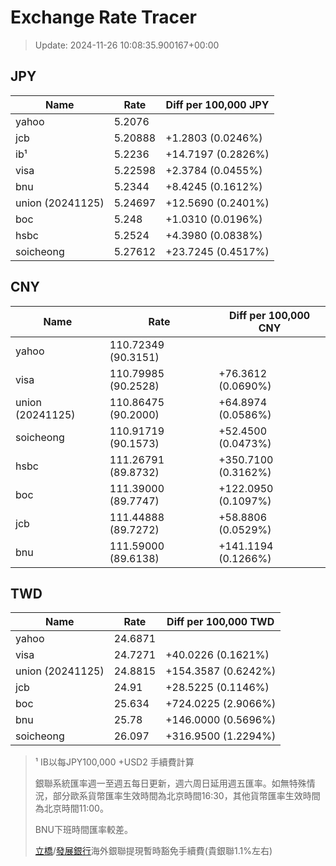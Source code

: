# Exchange Rate Tracer

> Update: 2024-11-26 10:08:35.900167+00:00

## JPY

| Name             |    Rate | Diff per 100,000 JPY   |
|------------------|---------|------------------------|
| yahoo            | 5.2076  |                        |
| jcb              | 5.20888 | +1.2803 (0.0246%)      |
| ib¹              | 5.2236  | +14.7197 (0.2826%)     |
| visa             | 5.22598 | +2.3784 (0.0455%)      |
| bnu              | 5.2344  | +8.4245 (0.1612%)      |
| union (20241125) | 5.24697 | +12.5690 (0.2401%)     |
| boc              | 5.248   | +1.0310 (0.0196%)      |
| hsbc             | 5.2524  | +4.3980 (0.0838%)      |
| soicheong        | 5.27612 | +23.7245 (0.4517%)     |

## CNY

| Name             | Rate                | Diff per 100,000 CNY   |
|------------------|---------------------|------------------------|
| yahoo            | 110.72349	(90.3151) |                        |
| visa             | 110.79985	(90.2528) | +76.3612 (0.0690%)     |
| union (20241125) | 110.86475	(90.2000) | +64.8974 (0.0586%)     |
| soicheong        | 110.91719	(90.1573) | +52.4500 (0.0473%)     |
| hsbc             | 111.26791	(89.8732) | +350.7100 (0.3162%)    |
| boc              | 111.39000	(89.7747) | +122.0950 (0.1097%)    |
| jcb              | 111.44888	(89.7272) | +58.8806 (0.0529%)     |
| bnu              | 111.59000	(89.6138) | +141.1194 (0.1266%)    |

## TWD

| Name             |    Rate | Diff per 100,000 TWD   |
|------------------|---------|------------------------|
| yahoo            | 24.6871 |                        |
| visa             | 24.7271 | +40.0226 (0.1621%)     |
| union (20241125) | 24.8815 | +154.3587 (0.6242%)    |
| jcb              | 24.91   | +28.5225 (0.1146%)     |
| boc              | 25.634  | +724.0225 (2.9066%)    |
| bnu              | 25.78   | +146.0000 (0.5696%)    |
| soicheong        | 26.097  | +316.9500 (1.2294%)    |


> ¹ IB以每JPY100,000 +USD2 手續費計算
>
> 銀聯系統匯率週一至週五每日更新，週六周日延用週五匯率。如無特殊情況，部分歐系貨幣匯率生效時間為北京時間16:30，其他貨幣匯率生效時間為北京時間11:00。
>
> BNU下班時間匯率較差。
>
> [立橋](https://www.wlbank.com.mo/uploads/ueditor/file/20181211/1544536513900230.pdf)/[發展銀行](https://www.mdb.com.mo/Service_Charges_20230728.pdf)海外銀聯提現暫時豁免手續費(貴銀聯1.1%左右)

